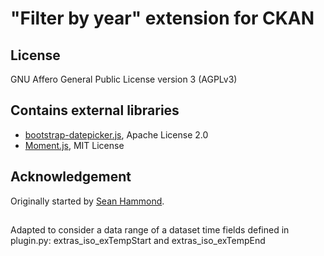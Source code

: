 # "Filter by year" extension for CKAN

## License
GNU Affero General Public License version 3 (AGPLv3)

## Contains external libraries
- [bootstrap-datepicker.js](https://github.com/eternicode/bootstrap-datepicker/), Apache License 2.0
- [Moment.js](http://momentjs.com/), MIT License

## Acknowledgement
Originally started by [Sean Hammond](https://github.com/seanh).

##

Adapted to consider a  data range of a dataset
time fields defined in plugin.py:
extras_iso_exTempStart and extras_iso_exTempEnd
